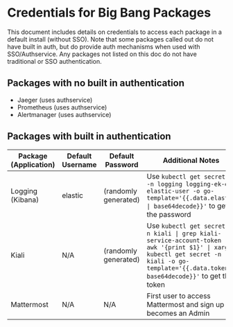 # Credentials for Big Bang Packages

This document includes details on credentials to access each package in a default install (without SSO). Note that some packages called out do not have built in auth, but do provide auth mechanisms when used with SSO/Authservice. Any packages not listed on this doc do not have traditional or SSO authentication.

## Packages with no built in authentication

- Jaeger (uses authservice)
- Prometheus (uses authservice)
- Alertmanager (uses authservice)

## Packages with built in authentication

| Package (Application) | Default Username | Default Password | Additional Notes |
| --------------------- | ---------------- | ---------------- | ---------------- |
| Logging (Kibana) | elastic | (randomly generated) | Use `kubectl get secrets -n logging logging-ek-es-elastic-user -o go-template='{{.data.elastic \| base64decode}}'` to get the password |
| Kiali | N/A | (randomly generated) | Use `kubectl get secret -n kiali \| grep kiali-service-account-token \| awk '{print $1}' \| xargs kubectl get secret -n kiali -o go-template='{{.data.token \| base64decode}}'` to get the token |
| Mattermost | N/A | N/A | First user to access Mattermost and sign up becomes an Admin |
